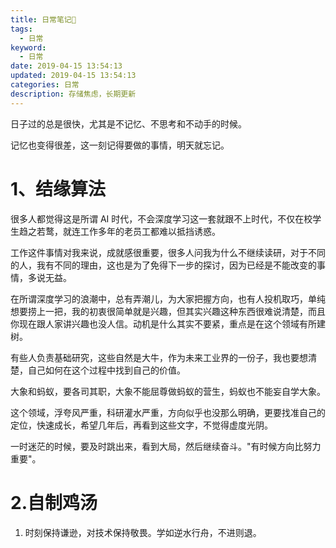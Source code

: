 ```yaml
---
title: 日常笔记📒
tags:
  - 日常
keyword:
  - 日常
date: 2019-04-15 13:54:13
updated: 2019-04-15 13:54:13
categories: 日常
description: 存储焦虑，长期更新
---
```


日子过的总是很快，尤其是不记忆、不思考和不动手的时候。



记忆也变得很差，这一刻记得要做的事情，明天就忘记。



<!-- more -->

# 1、结缘算法

很多人都觉得这是所谓 AI 时代，不会深度学习这一套就跟不上时代，不仅在校学生趋之若鹜，就连工作多年的老员工都难以抵挡诱惑。



工作这件事情对我来说，成就感很重要，很多人问我为什么不继续读研，对于不同的人，我有不同的理由，这也是为了免得下一步的探讨，因为已经是不能改变的事情，多说无益。



在所谓深度学习的浪潮中，总有弄潮儿，为大家把握方向，也有人投机取巧，单纯想要捞上一把，我的初衷很简单就是兴趣，但其实兴趣这种东西很难说清楚，而且你现在跟人家讲兴趣也没人信。动机是什么其实不要紧，重点是在这个领域有所建树。



有些人负责基础研究，这些自然是大牛，作为未来工业界的一份子，我也要想清楚，自己如何在这个过程中找到自己的价值。



大象和蚂蚁，要各司其职，大象不能屈尊做蚂蚁的营生，蚂蚁也不能妄自学大象。



这个领域，浮夸风严重，科研灌水严重，方向似乎也没那么明确，更要找准自己的定位，快速成长，希望几年后，再看到这些文字，不觉得虚度光阴。



一时迷茫的时候，要及时跳出来，看到大局，然后继续奋斗。"有时候方向比努力重要"。



# 2.自制鸡汤

1. 时刻保持谦逊，对技术保持敬畏。学如逆水行舟，不进则退。
